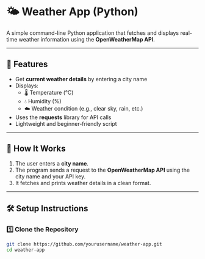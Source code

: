 # 🌤️ Weather App (Python)

A simple command-line Python application that fetches and displays real-time weather information using the **OpenWeatherMap API**.

---

## 🚀 Features
- Get **current weather details** by entering a city name  
- Displays:
  - 🌡️ Temperature (°C)
  - 💧 Humidity (%)
  - ☁️ Weather condition (e.g., clear sky, rain, etc.)
- Uses the **requests** library for API calls  
- Lightweight and beginner-friendly script

---

## 🧠 How It Works
1. The user enters a **city name**.
2. The program sends a request to the **OpenWeatherMap API** using the city name and your API key.
3. It fetches and prints weather details in a clean format.

---

## 🛠️ Setup Instructions

### 1️⃣ Clone the Repository
```bash
git clone https://github.com/yourusername/weather-app.git
cd weather-app
